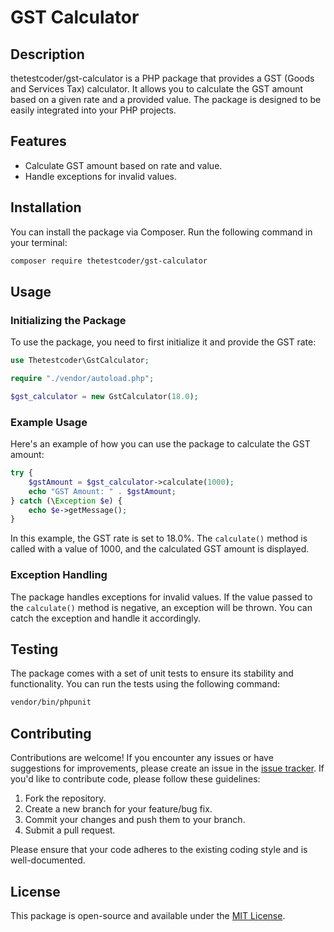 # GST Calculator

## Description

thetestcoder/gst-calculator is a PHP package that provides a GST (Goods and Services Tax) calculator. It allows you to calculate the GST amount based on a given rate and a provided value. The package is designed to be easily integrated into your PHP projects.

## Features

- Calculate GST amount based on rate and value.
- Handle exceptions for invalid values.

## Installation

You can install the package via Composer. Run the following command in your terminal:

```bash
composer require thetestcoder/gst-calculator
```

## Usage

### Initializing the Package

To use the package, you need to first initialize it and provide the GST rate:

```php
use Thetestcoder\GstCalculator;

require "./vendor/autoload.php";

$gst_calculator = new GstCalculator(18.0);
```

### Example Usage

Here's an example of how you can use the package to calculate the GST amount:

```php
try {
    $gstAmount = $gst_calculator->calculate(1000);
    echo "GST Amount: " . $gstAmount;
} catch (\Exception $e) {
    echo $e->getMessage();
}
```

In this example, the GST rate is set to 18.0%. The `calculate()` method is called with a value of 1000, and the calculated GST amount is displayed.

### Exception Handling

The package handles exceptions for invalid values. If the value passed to the `calculate()` method is negative, an exception will be thrown. You can catch the exception and handle it accordingly.

## Testing

The package comes with a set of unit tests to ensure its stability and functionality. You can run the tests using the following command:

```bash
vendor/bin/phpunit
```

## Contributing

Contributions are welcome! If you encounter any issues or have suggestions for improvements, please create an issue in the [issue tracker](https://github.com/thetestcoder/gst-calculator/issues/new). If you'd like to contribute code, please follow these guidelines:

1. Fork the repository.
2. Create a new branch for your feature/bug fix.
3. Commit your changes and push them to your branch.
4. Submit a pull request.

Please ensure that your code adheres to the existing coding style and is well-documented.

## License

This package is open-source and available under the [MIT License](https://opensource.org/licenses/MIT).